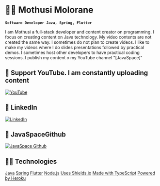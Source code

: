 
# 👨‍💻 Mothusi Molorane

**`Software Developer Java, Spring, Flutter`**

I am Mothusi a full-stack developer and content creator on programming. I focus on creating content on Java technology. My video contents are not created the same way. I sometimes do not plan to create videos. I like to make my videos where I do slides presentations followed by practical demos. I sometimes host other developers to have practical coding sessions. I publish my content o my YouTube channel "[JavaSpace]" 

## 🤩 Support YouTube. I am constantly uploading content

[![YouTube](https://custom-icon-badges.demolab.com/badge/-Subscribe-red?style=for-the-badge&logo=video&logoColor=white)](https://www.youtube.com/channel/UC5BkBVEep9_jc54l9W_SW0g?sub_confirmation=1 "Subscribe to my YouTube channel")
  
## 🤗 LinkedIn
[![LinkedIn](https://custom-icon-badges.demolab.com/badge/linkedin-red.svg?logo=linkedin&logoColor=fff)](https://www.linkedin.com/in/mothusi-molorane-88998130/ "LinkedIn profile")
 
## 🤩 JavaSpaceGithub
[![JavaSpace Github](https://custom-icon-badges.demolab.com/badge/git-red.svg?logo=git&logoColor=fff)](https://github.com/java-space "JavaSpace GitHub")

## 👨‍💻 Technologies

[Java](https://custom-icon-badges.demolab.com/badge/-Java-47A248?style=for-the-badge&logo=java&logoColor=white)
[Spring](https://custom-icon-badges.demolab.com/badge/-Express-000000?style=for-the-badge&logo=spring&logoColor=white)
[Flutter](https://custom-icon-badges.demolab.com/badge/-React-218AAB?style=for-the-badge&logo=glutter&logoColor=white)
[Node.js](https://custom-icon-badges.demolab.com/badge/-Node.js-339933?style=for-the-badge&logo=node.js&logoColor=white)
[Uses Shields.io](https://custom-icon-badges.demolab.com/badge/-Uses_Shields.io-000000?style=for-the-badge&logo=shieldsiobadge&logoColor=white)
[Made with TypeScript](https://img.shields.io/badge/-Made_with_TypeScript-3178C6?style=for-the-badge&logo=typescript&logoColor=white)
[Powered by Heroku](https://img.shields.io/badge/-Powered_by_Heroku-6567a5?style=for-the-badge&logo=heroku&logoColor=white)

<!--
**molorane/molorane** is a ✨ _special_ ✨ repository because its `README.md` (this file) appears on your GitHub profile.

Here are some ideas to get you started:

- 🔭 I’m currently working on ...
- 🌱 I’m currently learning ...
- 👯 I’m looking to collaborate on ...
- 🤔 I’m looking for help with ...
- 💬 Ask me about ...
- 📫 How to reach me: ...
- 😄 Pronouns: ...
- ⚡ Fun fact: ...
-->

